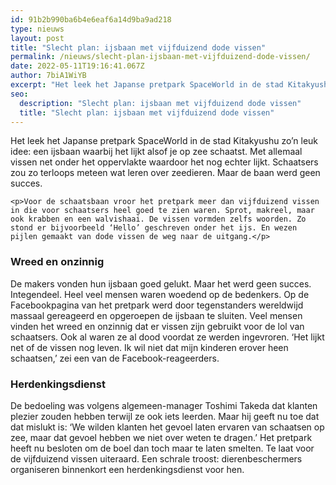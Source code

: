 ```yaml
---
id: 91b2b990ba6b4e6eaf6a14d9ba9ad218
type: nieuws
layout: post
title: "Slecht plan: ijsbaan met vijfduizend dode vissen"
permalink: /nieuws/slecht-plan-ijsbaan-met-vijfduizend-dode-vissen/
date: 2022-05-11T19:16:41.067Z
author: 7biA1WiYB
excerpt: "Het leek het Japanse pretpark SpaceWorld in de stad Kitakyushu zo’n leuk idee: een ijsbaan waarbij het lijkt alsof je op zee schaatst. Met allemaal vissen net onder het oppervlakte waardoor het nog echter lijkt. Schaatsers zou zo terloops meteen wat leren over zeedieren. Maar de baan werd geen succes.   "
seo:
  description: "Slecht plan: ijsbaan met vijfduizend dode vissen"
  title: "Slecht plan: ijsbaan met vijfduizend dode vissen"
---
```

Het leek het Japanse pretpark SpaceWorld in de stad Kitakyushu zo’n leuk idee: een ijsbaan waarbij het lijkt alsof je op zee schaatst. Met allemaal vissen net onder het oppervlakte waardoor het nog echter lijkt. Schaatsers zou zo terloops meteen wat leren over zeedieren. Maar de baan werd geen succes.   

    <p>Voor de schaatsbaan vroor het pretpark meer dan vijfduizend vissen in die voor schaatsers heel goed te zien waren. Sprot, makreel, maar ook krabben en een walvishaai. De vissen vormden zelfs woorden. Zo stond er bijvoorbeeld ‘Hello’ geschreven onder het ijs. En wezen pijlen gemaakt van dode vissen de weg naar de uitgang.</p>
<h3>Wreed en onzinnig</h3>
<p>De makers vonden hun ijsbaan goed gelukt. Maar het werd geen succes. Integendeel. Heel veel mensen waren woedend op de bedenkers. Op de Facebookpagina van het pretpark werd door tegenstanders wereldwijd massaal gereageerd en opgeroepen de ijsbaan te sluiten. Veel mensen vinden het wreed en onzinnig dat er vissen zijn gebruikt voor de lol van schaatsers. Ook al waren ze al dood voordat ze werden ingevroren. ‘Het lijkt net of de vissen nog leven. Ik wil niet dat mijn kinderen erover heen schaatsen,’ zei een van de Facebook-reageerders. </p>
<h3>Herdenkingsdienst </h3>
<p>De bedoeling was volgens algemeen-manager Toshimi Takeda dat klanten plezier zouden hebben terwijl ze ook iets leerden. Maar hij geeft nu toe dat dat mislukt is: ‘We wilden klanten het gevoel laten ervaren van schaatsen op zee, maar dat gevoel hebben we niet over weten te dragen.’ Het pretpark heeft nu besloten om de boel dan toch maar te laten smelten. Te laat voor de vijfduizend vissen uiteraard. Een schrale troost: dierenbeschermers organiseren binnenkort een herdenkingsdienst voor hen. </p>  
